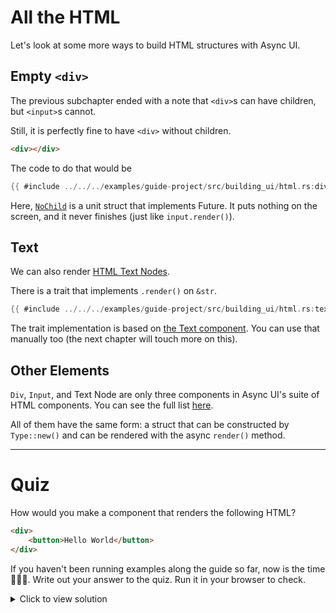 # All the HTML

Let's look at some more ways to build HTML structures with Async UI.

## Empty `<div>`

The previous subchapter ended with a note that `<div>`s can have children,
but `<input>`s cannot.

Still, it is perfectly fine to have `<div>` without children.
```html
<div></div>
```
The code to do that would be
```rust
{{ #include ../../../examples/guide-project/src/building_ui/html.rs:div-empty }}
```

Here, [`NoChild`](https://docs.rs/async_ui_web/latest/async_ui_web/struct.NoChild.html)
is a unit struct that implements Future. It puts nothing on the screen,
and it never finishes (just like `input.render()`).

## Text
We can also render [HTML Text Nodes](https://developer.mozilla.org/en-US/docs/Web/API/Text).

There is a trait that implements `.render()` on `&str`.
```rust
{{ #include ../../../examples/guide-project/src/building_ui/html.rs:text-node }}
```
The trait implementation is based on [the Text component](https://docs.rs/async_ui_web/latest/async_ui_web/html/struct.Text.html).
You can use that manually too (the next chapter will touch more on this).

## Other Elements
`Div`, `Input`, and Text Node are only three components in Async UI's suite of HTML components.
You can see the full list [here](https://docs.rs/async_ui_web/latest/async_ui_web/html/index.html).

All of them have the same form:
a struct that can be constructed by `Type::new()`
and can be rendered with the async `render()` method.

---

# Quiz
How would you make a component that renders the following HTML?
```html
<div>
	<button>Hello World</button>
</div>
```
If you haven't been running examples along the guide so far,
now is the time 😤😤😤.
Write out your answer to the quiz. Run it in your browser to check.

<details>
<summary>Click to view solution</summary>

```rust
{{ #include ../../../examples/guide-project/src/building_ui/html.rs:exercise }}
```
</details>